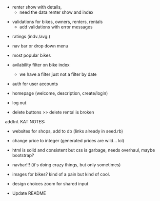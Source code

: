 <!-- - bikes show with details -->
<!-- - owner show with details -->
- renter show with details,
    - need the data renter show and index

<!-- - test all routing -->

- validations for bikes, owners, renters, rentals
    - add validations with error messages

<!-- - comments -->

- ratings (indv./avg.)
    <!-- - rating for the rental the only one we have so far -->

- nav bar or drop down menu

- most popular bikes

- avilability filter on bike index
    - we have a filter just not a filter by date


<!-- - create rental form -->

- auth for user accounts

- homepage (welcome, description, create/login)

- log out

- delete buttons >> delete rental is broken

addtnl. KAT NOTES:

- websites for shops, add to db (links already in seed.rb)

- change price to integer (generated prices are wild... lol)

- html is solid and consistent but css is garbage, needs overhaul, maybe bootstrap?

- navbar!!! (it's doing crazy things, but only sometimes)

- images for bikes? kind of a pain but kind of cool.

- design choices zoom for shared input

- Update README











